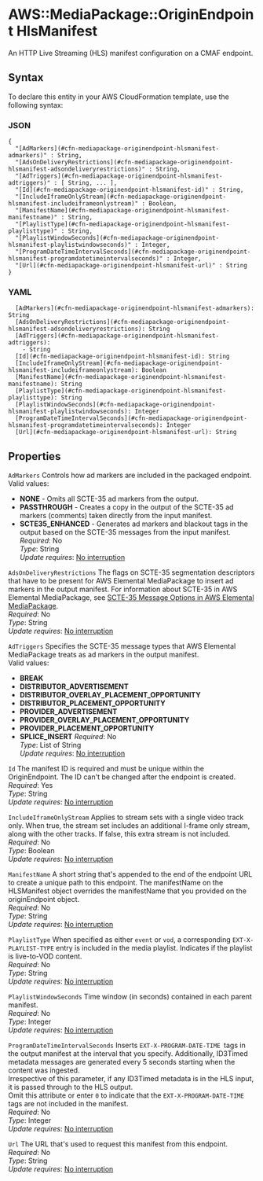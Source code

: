 # AWS::MediaPackage::OriginEndpoint HlsManifest<a name="aws-properties-mediapackage-originendpoint-hlsmanifest"></a>

An HTTP Live Streaming \(HLS\) manifest configuration on a CMAF endpoint\.

## Syntax<a name="aws-properties-mediapackage-originendpoint-hlsmanifest-syntax"></a>

To declare this entity in your AWS CloudFormation template, use the following syntax:

### JSON<a name="aws-properties-mediapackage-originendpoint-hlsmanifest-syntax.json"></a>

```
{
  "[AdMarkers](#cfn-mediapackage-originendpoint-hlsmanifest-admarkers)" : String,
  "[AdsOnDeliveryRestrictions](#cfn-mediapackage-originendpoint-hlsmanifest-adsondeliveryrestrictions)" : String,
  "[AdTriggers](#cfn-mediapackage-originendpoint-hlsmanifest-adtriggers)" : [ String, ... ],
  "[Id](#cfn-mediapackage-originendpoint-hlsmanifest-id)" : String,
  "[IncludeIframeOnlyStream](#cfn-mediapackage-originendpoint-hlsmanifest-includeiframeonlystream)" : Boolean,
  "[ManifestName](#cfn-mediapackage-originendpoint-hlsmanifest-manifestname)" : String,
  "[PlaylistType](#cfn-mediapackage-originendpoint-hlsmanifest-playlisttype)" : String,
  "[PlaylistWindowSeconds](#cfn-mediapackage-originendpoint-hlsmanifest-playlistwindowseconds)" : Integer,
  "[ProgramDateTimeIntervalSeconds](#cfn-mediapackage-originendpoint-hlsmanifest-programdatetimeintervalseconds)" : Integer,
  "[Url](#cfn-mediapackage-originendpoint-hlsmanifest-url)" : String
}
```

### YAML<a name="aws-properties-mediapackage-originendpoint-hlsmanifest-syntax.yaml"></a>

```
  [AdMarkers](#cfn-mediapackage-originendpoint-hlsmanifest-admarkers): String
  [AdsOnDeliveryRestrictions](#cfn-mediapackage-originendpoint-hlsmanifest-adsondeliveryrestrictions): String
  [AdTriggers](#cfn-mediapackage-originendpoint-hlsmanifest-adtriggers):
    - String
  [Id](#cfn-mediapackage-originendpoint-hlsmanifest-id): String
  [IncludeIframeOnlyStream](#cfn-mediapackage-originendpoint-hlsmanifest-includeiframeonlystream): Boolean
  [ManifestName](#cfn-mediapackage-originendpoint-hlsmanifest-manifestname): String
  [PlaylistType](#cfn-mediapackage-originendpoint-hlsmanifest-playlisttype): String
  [PlaylistWindowSeconds](#cfn-mediapackage-originendpoint-hlsmanifest-playlistwindowseconds): Integer
  [ProgramDateTimeIntervalSeconds](#cfn-mediapackage-originendpoint-hlsmanifest-programdatetimeintervalseconds): Integer
  [Url](#cfn-mediapackage-originendpoint-hlsmanifest-url): String
```

## Properties<a name="aws-properties-mediapackage-originendpoint-hlsmanifest-properties"></a>

`AdMarkers` <a name="cfn-mediapackage-originendpoint-hlsmanifest-admarkers"></a>
Controls how ad markers are included in the packaged endpoint\.  
Valid values:

- **NONE** \- Omits all SCTE\-35 ad markers from the output\.
- **PASSTHROUGH** \- Creates a copy in the output of the SCTE\-35 ad markers \(comments\) taken directly from the input manifest\.
- **SCTE35_ENHANCED** \- Generates ad markers and blackout tags in the output based on the SCTE\-35 messages from the input manifest\.
  _Required_: No  
  _Type_: String  
  _Update requires_: [No interruption](https://docs.aws.amazon.com/AWSCloudFormation/latest/UserGuide/using-cfn-updating-stacks-update-behaviors.html#update-no-interrupt)

`AdsOnDeliveryRestrictions` <a name="cfn-mediapackage-originendpoint-hlsmanifest-adsondeliveryrestrictions"></a>
The flags on SCTE\-35 segmentation descriptors that have to be present for AWS Elemental MediaPackage to insert ad markers in the output manifest\. For information about SCTE\-35 in AWS Elemental MediaPackage, see [SCTE\-35 Message Options in AWS Elemental MediaPackage](https://docs.aws.amazon.com/mediapackage/latest/ug/scte.html)\.  
_Required_: No  
_Type_: String  
_Update requires_: [No interruption](https://docs.aws.amazon.com/AWSCloudFormation/latest/UserGuide/using-cfn-updating-stacks-update-behaviors.html#update-no-interrupt)

`AdTriggers` <a name="cfn-mediapackage-originendpoint-hlsmanifest-adtriggers"></a>
Specifies the SCTE\-35 message types that AWS Elemental MediaPackage treats as ad markers in the output manifest\.  
Valid values:

- **BREAK**
- **DISTRIBUTOR_ADVERTISEMENT**
- **DISTRIBUTOR_OVERLAY_PLACEMENT_OPPORTUNITY**
- **DISTRIBUTOR_PLACEMENT_OPPORTUNITY**
- **PROVIDER_ADVERTISEMENT**
- **PROVIDER_OVERLAY_PLACEMENT_OPPORTUNITY**
- **PROVIDER_PLACEMENT_OPPORTUNITY**
- **SPLICE_INSERT**
  _Required_: No  
  _Type_: List of String  
  _Update requires_: [No interruption](https://docs.aws.amazon.com/AWSCloudFormation/latest/UserGuide/using-cfn-updating-stacks-update-behaviors.html#update-no-interrupt)

`Id` <a name="cfn-mediapackage-originendpoint-hlsmanifest-id"></a>
The manifest ID is required and must be unique within the OriginEndpoint\. The ID can't be changed after the endpoint is created\.  
_Required_: Yes  
_Type_: String  
_Update requires_: [No interruption](https://docs.aws.amazon.com/AWSCloudFormation/latest/UserGuide/using-cfn-updating-stacks-update-behaviors.html#update-no-interrupt)

`IncludeIframeOnlyStream` <a name="cfn-mediapackage-originendpoint-hlsmanifest-includeiframeonlystream"></a>
Applies to stream sets with a single video track only\. When true, the stream set includes an additional I\-frame only stream, along with the other tracks\. If false, this extra stream is not included\.  
_Required_: No  
_Type_: Boolean  
_Update requires_: [No interruption](https://docs.aws.amazon.com/AWSCloudFormation/latest/UserGuide/using-cfn-updating-stacks-update-behaviors.html#update-no-interrupt)

`ManifestName` <a name="cfn-mediapackage-originendpoint-hlsmanifest-manifestname"></a>
A short string that's appended to the end of the endpoint URL to create a unique path to this endpoint\. The manifestName on the HLSManifest object overrides the manifestName that you provided on the originEndpoint object\.  
_Required_: No  
_Type_: String  
_Update requires_: [No interruption](https://docs.aws.amazon.com/AWSCloudFormation/latest/UserGuide/using-cfn-updating-stacks-update-behaviors.html#update-no-interrupt)

`PlaylistType` <a name="cfn-mediapackage-originendpoint-hlsmanifest-playlisttype"></a>
When specified as either `event` or `vod`, a corresponding `EXT-X-PLAYLIST-TYPE` entry is included in the media playlist\. Indicates if the playlist is live\-to\-VOD content\.  
_Required_: No  
_Type_: String  
_Update requires_: [No interruption](https://docs.aws.amazon.com/AWSCloudFormation/latest/UserGuide/using-cfn-updating-stacks-update-behaviors.html#update-no-interrupt)

`PlaylistWindowSeconds` <a name="cfn-mediapackage-originendpoint-hlsmanifest-playlistwindowseconds"></a>
Time window \(in seconds\) contained in each parent manifest\.  
_Required_: No  
_Type_: Integer  
_Update requires_: [No interruption](https://docs.aws.amazon.com/AWSCloudFormation/latest/UserGuide/using-cfn-updating-stacks-update-behaviors.html#update-no-interrupt)

`ProgramDateTimeIntervalSeconds` <a name="cfn-mediapackage-originendpoint-hlsmanifest-programdatetimeintervalseconds"></a>
Inserts `EXT-X-PROGRAM-DATE-TIME `tags in the output manifest at the interval that you specify\. Additionally, ID3Timed metadata messages are generated every 5 seconds starting when the content was ingested\.  
Irrespective of this parameter, if any ID3Timed metadata is in the HLS input, it is passed through to the HLS output\.  
Omit this attribute or enter `0` to indicate that the `EXT-X-PROGRAM-DATE-TIME` tags are not included in the manifest\.  
_Required_: No  
_Type_: Integer  
_Update requires_: [No interruption](https://docs.aws.amazon.com/AWSCloudFormation/latest/UserGuide/using-cfn-updating-stacks-update-behaviors.html#update-no-interrupt)

`Url` <a name="cfn-mediapackage-originendpoint-hlsmanifest-url"></a>
The URL that's used to request this manifest from this endpoint\.  
_Required_: No  
_Type_: String  
_Update requires_: [No interruption](https://docs.aws.amazon.com/AWSCloudFormation/latest/UserGuide/using-cfn-updating-stacks-update-behaviors.html#update-no-interrupt)

